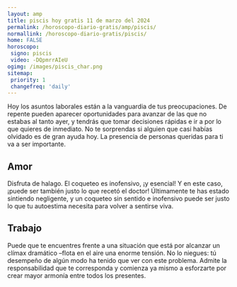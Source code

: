 ```yaml
---
layout: amp
title: piscis hoy gratis 11 de marzo del 2024 
permalink: /horoscopo-diario-gratis/amp/piscis/
normallink: /horoscopo-diario-gratis/piscis/
home: FALSE
horoscopo:
 signo: piscis
 video: -DQpmrrAIeU
ogimg: /images/piscis_char.png
sitemap:
 priority: 1
 changefreq: 'daily'
---
```



Hoy los asuntos laborales están a la vanguardia de tus preocupaciones. De repente pueden aparecer oportunidades para avanzar de las que no estabas al tanto ayer, y tendrás que tomar decisiones rápidas e ir a por lo que quieres de inmediato. No te sorprendas si alguien que casi habías olvidado es de gran ayuda hoy. La presencia de personas queridas para ti va a ser importante.

## Amor

Disfruta de halago. El coqueteo es inofensivo, ¡y esencial! Y en este caso, ¡puede ser también justo lo que recetó el doctor! Últimamente te has estado sintiendo negligente, y un coqueteo sin sentido e inofensivo puede ser justo lo que tu autoestima necesita para volver a sentirse viva.

## Trabajo

Puede que te encuentres frente a una situación que está por alcanzar un clímax dramático –flota en el aire una enorme tensión. No lo niegues: tú desempeño de algún modo ha tenido que ver con este problema. Admite la responsabilidad que te corresponda y comienza ya mismo a esforzarte por crear mayor armonía entre todos los presentes.